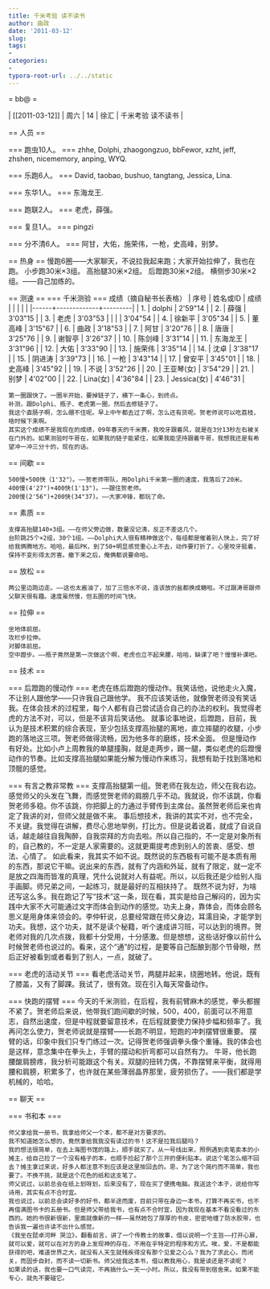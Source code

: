 ```yaml
---
title: 千米考验 读不读书
author: 曲政
date: '2011-03-12'
slug: 
tags:
- 
categories:
- 
typora-root-url: ../../static
---
```


= bb@  =

| [[2011-03-12]] | 周六 | 14 | 徐汇 | 千米考验 读不读书 |

== 人员 ==

=== 跑虫10人。 ===
	zhhe, Dolphi, zhaogongzuo, bbFewor, xzht, jeff, zhshen, nicememory, anping, WYQ.

=== 乐跑6人。 ===
	David, taobao, bushuo, tangtang, Jessica, Lina.

=== 东华1人。 ===
	东海龙王.

=== 跑联2人。 ===
	老虎，薛强。

=== 复旦1人。 ===
	pingzi

=== 分不清6人。 ===
	阿甘，大佑，施荣伟，一枪，史高峰，别梦。

== 热身 ==
	慢跑6圈——大家聊天，不说拉我起来跑；大家开始拉伸了，我也在跑。
	小步跑30米×3组。
	高抬腿30米×2组。
	后蹬跑30米×2组。
	横侧步30米×2组。——自己加练的。

== 测速 ==
=== 千米测验 ===
	成绩（摘自秘书长表格）
    | 序号 | 姓名或ID    | 成绩    |
    |      |             |         |
    |------+-------------+---------|
    | 1.   | dolphi      | 2'59"14 |
    | 2.   | 薛强        | 3'03"15 |
    | 3.   | 老虎        | 3'03"53 |
    |      |             | 3'04"54 |
    | 4.   | 徐新平      | 3'05"34 |
    | 5.   | 董高峰      | 3'15"67 |
    | 6.   | 曲政        | 3'18"53 |
    | 7.   | 阿甘        | 3'20"76 |
    | 8.   | 唐唐        | 3'25"76 |
    | 9.   | 谢智亭      | 3'26"37 |
    | 10.  | 陈剑峰      | 3'31"14 |
    | 11.  | 东海龙王    | 3'31"96 |
    | 12.  | 大佑        | 3'33"90 |
    | 13.  | 施荣伟      | 3'35"14 |
    | 14.  | 沈卓        | 3'38"17 |
    | 15.  | 阴进涛      | 3'39"73 |
    | 16.  | 一枪        | 3'43"14 |
    | 17.  | 曾安平      | 3'45"01 |
    | 18.  | 史高峰      | 3'45"92 |
    | 19.  | 不说        | 3'52"26 |
    | 20.  | 王亚琴(女)  | 3'54"29 |
    | 21.  | 别梦        | 4'02"00 |
    | 22.  | Lina(女)    | 4'36"84 |
    | 23.  | Jessica(女) | 4'46"31 |

	第一圈跟快了。一圈半开始，要掉链子了，横下一条心，到终点。
	补测，跟Dolphi、瓶子、老虎第一圈，然后去修链子了。
	我这个直肠子啊，怎么绷不住呢。早上中午都去过了啊，怎么还有货呢。贺老师说可以吃荔枝，啥时候下来啊。
	其实这个成绩不是我现在的成绩，09年春天的千米赛，我咬牙跟着风，就是在3分13秒左右被关在门外的。如果测验时牛哥在，如果我的链子能紧住，如果我能坚持跟着牛哥，我想我还是有希望冲一冲三分十的，现在的话。

== 间歇 ==

	500慢+500快（1'32"）。——贺老师带队，用Dolphi千米第一圈的速度，我落后了20米。
	400慢(4'27")+400快(1'13")。——跟住贺老师。
	200慢(2'56")+200快(34"37)。——大家冲锋，都玩了命。

== 素质 ==

	支撑高抬腿140×3组。——在师父旁边做，数量没记清，反正不差这几个。
	台阶跳25个×2组，30个1组。——Dolphi大人很有精神做这个，每组都是催着别人快上，完了好给我俩腾地方。哈哈，最后PK，到了50+明显感觉重心上不去，动作要打折了。心里咬牙挺着，保持不变形得太厉害。撤下来之后，俺俩都说要命哈。

== 放松 ==

	两公里边跑边走。——这也太酱油了，加了三倍水不说，连该放的盐都换成糖啦。不过跟涛哥跟师父聊天很有趣。速度虽然慢，但五圈的时间飞快。

== 拉伸 ==

	坐地体前屈。
	攻栏步拉伸。
	对脚体前屈。
	空中蹬步。——瓶子竟然是第一次做这个啊，老虎也立不起来腰，哈哈，缺课了吧？慢慢补课吧。

== 技术 ==

=== 后蹬跑的慢动作 ===
	老虎在练后蹬跑的慢动作。我笑话他，说他走火入魔，不让别人跟他学——只许我自己跟他学。
	我不应该笑话他，就像贺老师没有笑话我。在体会技术的过程里，每个人都有自己尝试适合自己的办法的权利。我觉得老虎的方法不对，可以，但是不该背后笑话他。
	就事论事地说，后蹬跑，目前，我认为是技术积累的综合表现，至少包括支撑高抬腿的离地，直立摔腿的收腿，小步跑的落地这三项。贺老师做得流畅，因为他多年的磨练，技术全面。
	但是慢动作有好处。比如小卢上周教我的单腿撞胸，就是走两步，踢一腿，类似老虎的后蹬慢动作的节奏。比如支撑高抬腿如果能分解为慢动作来练习，我想有助于找到落地和顶髋的感觉。

=== 有言之教非常教 ===
	支撑高抬腿第一组。贺老师在我左边，师父在我右边。感觉师父的头发在飞舞，而感觉贺老师的肩膀几乎不动。我就说，你不该跳，你看贺老师多稳。你不该跳，你把脚上的力通过手臂传到主席台。虽然贺老师后来也肯定了我讲的对，但师父就是做不来。
	事后想技术，我讲的其实不对，也不完全，不关键。我觉得在讲解，费尽心思地举例，打比方。但是说着说着，就成了自说自话，越走越往自我陶醉，自我崇拜的方向去啦。所以自己指的，不一定是对象所有的，自己教的，不一定是人家需要的。这就更甭提考虑到别人的苦衷、感受、想法、心情了。
	如此看来，我其实不如不说。既然说的东西极有可能不是本质有用的东西，那说它干嘛。说出来的东西，就有了内涵和外延，就有了限定，就一定不是放之四海而皆准的真理，凭什么说就对人有益呢。所以，以后我还是少给别人指手画脚。师兄弟之间，一起练习，就是最好的互相扶持了。
	既然不说为好，为啥还写这么多。我在跑记了写“技术”这一条，现在看，其实是给自己解闷的，因为实践中大家不大可能通过文字而体会到动作的感觉。功夫上身，靠体会，而体会顾名思义是用身体来领会的。李仲轩说，总要经常跟在师父身边，耳濡目染，才能学到功夫。我想，这个功夫，就不是读个秘籍，听个速成讲习班，可以达到的境界。贺老师对我的几次点拨，我都十分受用，十分感激。但是想想，这些话好像以前什么时候贺老师也说过的。看来，这个“通”的过程，是要等自己酝酿到那个节骨眼，然后正好被看到或者看到了别人，一点，就破了。
	
=== 老虎的活动关节 ===
	看老虎活动关节，两腿并起来，绕圈地转。他说，既有了膝盖，又有了脚踝。我试了，很有效。现在引入每天常备动作。
	
=== 快跑的摆臂 ===
	今天的千米测验，在后程，我有前臂麻木的感觉，拳头都握不紧了。贺老师后来说，他带我们跑间歇的时候，500，400，前面可以不用意志，自然出速度，但是中程就要留意技术，在后程就要使力保持步幅和频率了。我再问怎么使力，贺老师说就是摆臂——长跑不明显，短跑的冲刺摆臂很重要。
	摆臂的话，印象中我们只专门练过一次。记得贺老师强调拳头像个重锤。我的体会也是这样，意念集中在拳头上，手臂的摆动和折弯都可以自然有力。
	牛哥，他长跑腰酸肩膀疼，我分析可能跟这个有关。双腿的扭转力偶，不靠摆臂来平衡，就得用腰和肩膀，积累多了，也许就在某些薄弱晶界那里，疲劳损伤了。——我们都是学机械的，哈哈。

== 聊天 ==

=== 书和本 ===

	师父拿给我一册书，我拿给师父一个本，都不是对方要求的。
	我不知道她怎么想的，竟然拿给我我没有读过的书！这不是拉我后腿吗？
	我的想法很简单，在去上海图书馆的路上，顺手就买了。从一号线出来，照例遇到卖笔卖本的小摊主，给自己捡了一个没有格子的本，也顺手捡起了那个三开的便利贴本。说这个笔怎么缩不回去？摊主拿过来说，好多人都注意不到应该是这里按回去的。恩，为了这个简约而不简单，我也要了。不换不挑，就是这个花色的纸和这支笔了。
	师父说过，以前总会在纸上划呀划，后来没有了，现在买了便携电脑。我送这个本子，说给你写诗用，其实有点不合时宜。
	我也说过，以前总会读好多的好书，都半途而废，目前只带在身边一本书，打算不再买书，也不再借满图书卡的五册书。但是师父带给我书，也有点不合时宜，因为我现在基本不看没看过的东西的。她的书很新很新，里面就像新的一样——虽然她包了厚厚的书皮，密密地缠了防水胶带，也告诉我一遍也许读不出什么感觉。
	《我坐在琵卓河畔 哭泣》，翻看前言，讲了一个传教士的故事，借以说明一个主旨——打开心扉，就可以爱，就可以在对方的身上发现神的存在，不用在乎特定的程序和方式。唉，爱，不是都能获得的吧，难道世界之大，就没有人天生就残疾得没有那个见爱之心么？我为了求此心，而闭关，而固步自封，而不读一切新书。师父给我这本书，借以教我用心，我是读还是不读呢？
	如果读的话，我也要一口气读完，不再搞什么一天一小时。所以，我没有带到宿舍来。如果不能专心，就先不要碰它。